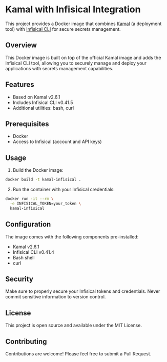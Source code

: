 # Kamal with Infisical Integration

This project provides a Docker image that combines [Kamal](https://github.com/basecamp/kamal) (a deployment tool) with [Infisical CLI](https://infisical.com/) for secure secrets management.

## Overview

This Docker image is built on top of the official Kamal image and adds the Infisical CLI tool, allowing you to securely manage and deploy your applications with secrets management capabilities.

## Features

- Based on Kamal v2.6.1
- Includes Infisical CLI v0.41.5
- Additional utilities: bash, curl

## Prerequisites

- Docker
- Access to Infisical (account and API keys)

## Usage

1. Build the Docker image:
```bash
docker build -t kamal-infisical .
```

2. Run the container with your Infisical credentials:
```bash
docker run -it --rm \
  -e INFISICAL_TOKEN=your_token \
  kamal-infisical
```

## Configuration

The image comes with the following components pre-installed:
- Kamal v2.6.1
- Infisical CLI v0.41.4
- Bash shell
- curl

## Security

Make sure to properly secure your Infisical tokens and credentials. Never commit sensitive information to version control.

## License

This project is open source and available under the MIT License.

## Contributing

Contributions are welcome! Please feel free to submit a Pull Request.
